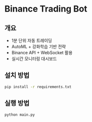 # Binance Trading Bot

## 개요
- 1분 단위 자동 트레이딩
- AutoML + 강화학습 기반 전략
- Binance API + WebSocket 활용
- 실시간 모니터링 대시보드

## 설치 방법
```bash
pip install -r requirements.txt
```

## 실행 방법
```bash
python main.py
```
